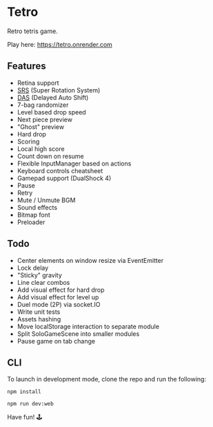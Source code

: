 # Tetro

Retro tetris game.

Play here: https://tetro.onrender.com

## Features

- Retina support
- [SRS](http://tetris.wikia.com/wiki/SRS) (Super Rotation System)
- [DAS](http://tetris.wikia.com/wiki/DAS) (Delayed Auto Shift)
- 7-bag randomizer
- Level based drop speed
- Next piece preview
- "Ghost" preview
- Hard drop
- Scoring
- Local high score
- Count down on resume
- Flexible InputManager based on actions
- Keyboard controls cheatsheet
- Gamepad support (DualShock 4)
- Pause
- Retry
- Mute / Unmute BGM
- Sound effects
- Bitmap font
- Preloader

## Todo

- Center elements on window resize via EventEmitter
- Lock delay
- "Sticky" gravity
- Line clear combos
- Add visual effect for hard drop
- Add visual effect for level up
- Duel mode (2P) via socket.IO
- Write unit tests
- Assets hashing
- Move localStorage interaction to separate module
- Split SoloGameScene into smaller modules
- Pause game on tab change

## CLI

To launch in development mode, clone the repo and run the following:

```
npm install
```

```
npm run dev:web
```

Have fun! 🕹
